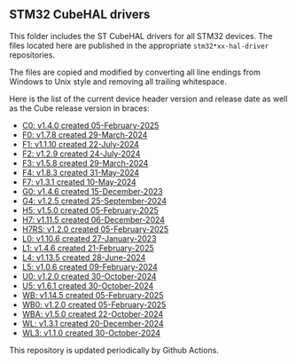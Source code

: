 ## STM32 CubeHAL drivers

This folder includes the ST CubeHAL drivers for all STM32 devices. The files
located here are published in the appropriate `stm32*xx-hal-driver` repositories.

The files are copied and modified by converting all line endings from Windows to
Unix style and removing all trailing whitespace.

Here is the list of the current device header version and release date as well
as the Cube release version in braces:

- [C0: v1.4.0 created 05-February-2025](https://github.com/STMicroelectronics/stm32c0xx-hal-driver)
- [F0: v1.7.8 created 29-March-2024](https://github.com/STMicroelectronics/stm32f0xx-hal-driver)
- [F1: v1.1.10 created 22-July-2024](https://github.com/STMicroelectronics/stm32f1xx-hal-driver)
- [F2: v1.2.9 created 24-July-2024](https://github.com/STMicroelectronics/stm32f2xx-hal-driver)
- [F3: v1.5.8 created 29-March-2024](https://github.com/STMicroelectronics/stm32f3xx-hal-driver)
- [F4: v1.8.3 created 31-May-2024](https://github.com/STMicroelectronics/stm32f4xx-hal-driver)
- [F7: v1.3.1 created 10-May-2024](https://github.com/STMicroelectronics/stm32f7xx-hal-driver)
- [G0: v1.4.6 created 15-December-2023](https://github.com/STMicroelectronics/stm32g0xx-hal-driver)
- [G4: v1.2.5 created 25-September-2024](https://github.com/STMicroelectronics/stm32g4xx-hal-driver)
- [H5: v1.5.0 created 05-February-2025](https://github.com/STMicroelectronics/stm32h5xx-hal-driver)
- [H7: v1.11.5 created 06-December-2024](https://github.com/STMicroelectronics/stm32h7xx-hal-driver)
- [H7RS: v1.2.0 created 05-February-2025](https://github.com/STMicroelectronics/stm32h7rsxx-hal-driver)
- [L0: v1.10.6 created 27-January-2023](https://github.com/STMicroelectronics/stm32l0xx-hal-driver)
- [L1: v1.4.6 created 21-February-2025](https://github.com/STMicroelectronics/stm32l1xx-hal-driver)
- [L4: v1.13.5 created 28-June-2024](https://github.com/STMicroelectronics/stm32l4xx-hal-driver)
- [L5: v1.0.6 created 09-February-2024](https://github.com/STMicroelectronics/stm32l5xx-hal-driver)
- [U0: v1.2.0 created 30-October-2024](https://github.com/STMicroelectronics/stm32u0xx-hal-driver)
- [U5: v1.6.1 created 30-October-2024](https://github.com/STMicroelectronics/stm32u5xx-hal-driver)
- [WB: v1.14.5 created 05-February-2025](https://github.com/STMicroelectronics/stm32wbxx-hal-driver)
- [WB0: v1.2.0 created 05-February-2025](https://github.com/STMicroelectronics/stm32wb0x-hal-driver)
- [WBA: v1.5.0 created 22-October-2024](https://github.com/STMicroelectronics/stm32wbaxx-hal-driver)
- [WL: v1.3.1 created 20-December-2024](https://github.com/STMicroelectronics/stm32wlxx-hal-driver)
- [WL3: v1.1.0 created 30-October-2024](https://github.com/STMicroelectronics/stm32wl3x-hal-driver)

This repository is updated periodically by Github Actions.
